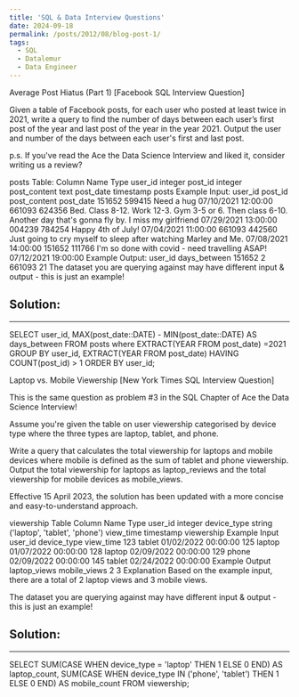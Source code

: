 ```yaml
---
title: 'SQL & Data Interview Questions'
date: 2024-09-18
permalink: /posts/2012/08/blog-post-1/
tags:
  - SQL
  - Datalemur
  - Data Engineer
---
```


Average Post Hiatus (Part 1) [Facebook SQL Interview Question]


Given a table of Facebook posts, for each user who posted at least twice in 2021, write a query to find the number of days between each user’s first post of the year and last post of the year in the year 2021. Output the user and number of the days between each user's first and last post.

p.s. If you've read the Ace the Data Science Interview and liked it, consider writing us a review?

posts Table:
Column Name	Type
user_id	integer
post_id	integer
post_content	text
post_date	timestamp
posts Example Input:
user_id	post_id	post_content	post_date
151652	599415	Need a hug	07/10/2021 12:00:00
661093	624356	Bed. Class 8-12. Work 12-3. Gym 3-5 or 6. Then class 6-10. Another day that's gonna fly by. I miss my girlfriend	07/29/2021 13:00:00
004239	784254	Happy 4th of July!	07/04/2021 11:00:00
661093	442560	Just going to cry myself to sleep after watching Marley and Me.	07/08/2021 14:00:00
151652	111766	I'm so done with covid - need travelling ASAP!	07/12/2021 19:00:00
Example Output:
user_id	days_between
151652	2
661093	21
The dataset you are querying against may have different input & output - this is just an example!


Solution:
---------------------------------------
---------------------------------------


SELECT
user_id,
MAX(post_date::DATE) - MIN(post_date::DATE) AS days_between
FROM
posts
where  EXTRACT(YEAR FROM post_date) =2021
GROUP BY
user_id,
EXTRACT(YEAR FROM post_date)
HAVING
COUNT(post_id) > 1
ORDER BY
user_id;



Laptop vs. Mobile Viewership [New York Times SQL Interview Question]

This is the same question as problem #3 in the SQL Chapter of Ace the Data Science Interview!

Assume you're given the table on user viewership categorised by device type where the three types are laptop, tablet, and phone.

Write a query that calculates the total viewership for laptops and mobile devices where mobile is defined as the sum of tablet and phone viewership. Output the total viewership for laptops as laptop_reviews and the total viewership for mobile devices as mobile_views.

Effective 15 April 2023, the solution has been updated with a more concise and easy-to-understand approach.

viewership Table
Column Name	Type
user_id	integer
device_type	string ('laptop', 'tablet', 'phone')
view_time	timestamp
viewership Example Input
user_id	device_type	view_time
123	tablet	01/02/2022 00:00:00
125	laptop	01/07/2022 00:00:00
128	laptop	02/09/2022 00:00:00
129	phone	02/09/2022 00:00:00
145	tablet	02/24/2022 00:00:00
Example Output
laptop_views	mobile_views
2	3
Explanation
Based on the example input, there are a total of 2 laptop views and 3 mobile views.

The dataset you are querying against may have different input & output - this is just an example!

Solution:
---------------------------------------
---------------------------------------
SELECT
SUM(CASE WHEN device_type = 'laptop' THEN 1 ELSE 0 END) AS laptop_count,
SUM(CASE WHEN device_type IN ('phone', 'tablet') THEN 1 ELSE 0 END) AS mobile_count
FROM viewership;